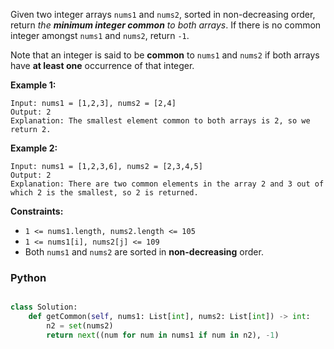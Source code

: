 Given two integer arrays  `nums1`  and  `nums2`, sorted in non-decreasing order, return
_the  **minimum integer common**  to both arrays_. If there is no common integer amongst  `nums1`  and  `nums2`,
return  `-1`.

Note that an integer is said to be  **common**  to  `nums1`  and  `nums2`  if both arrays have  **at least one**
occurrence of that integer.

**Example 1:**

```
Input: nums1 = [1,2,3], nums2 = [2,4]
Output: 2
Explanation: The smallest element common to both arrays is 2, so we return 2.
```

**Example 2:**

```
Input: nums1 = [1,2,3,6], nums2 = [2,3,4,5]
Output: 2
Explanation: There are two common elements in the array 2 and 3 out of which 2 is the smallest, so 2 is returned.
```

**Constraints:**

- `1 <= nums1.length, nums2.length <= 105`
- `1 <= nums1[i], nums2[j] <= 109`
- Both  `nums1`  and  `nums2`  are sorted in  **non-decreasing**  order.

### Python
```python

class Solution:
    def getCommon(self, nums1: List[int], nums2: List[int]) -> int:
        n2 = set(nums2)
        return next((num for num in nums1 if num in n2), -1)
```